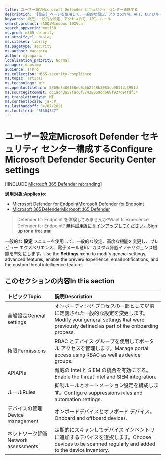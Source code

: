 ```yaml
---
title: ユーザー設定Microsoft Defender セキュリティ センター構成する
description: '[設定] ページを使用して、一般的な設定、アクセス許可、API、およびルールを構成します。'
keywords: 設定、一般的な設定、アクセス許可、API、ルール
search.product: eADQiWindows 10XVcnh
search.appverid: met150
ms.prod: m365-security
ms.mktglfcycl: deploy
ms.sitesec: library
ms.pagetype: security
ms.author: macapara
author: mjcaparas
localization_priority: Normal
manager: dansimp
audience: ITPro
ms.collection: M365-security-compliance
ms.topic: article
ms.technology: mde
ms.openlocfilehash: 5869e8406158eb6d6b2f48b3083cb9011bb3951d
ms.sourcegitcommit: dc1ac43a57fac6f57438859dd668f927d94fdf34
ms.translationtype: MT
ms.contentlocale: ja-JP
ms.lasthandoff: 04/07/2021
ms.locfileid: "51604347"
---
```

# <a name="configure-microsoft-defender-security-center-settings"></a><span data-ttu-id="8c03e-104">ユーザー設定Microsoft Defender セキュリティ センター構成する</span><span class="sxs-lookup"><span data-stu-id="8c03e-104">Configure Microsoft Defender Security Center settings</span></span>

[!INCLUDE [Microsoft 365 Defender rebranding](../../includes/microsoft-defender.md)]

<span data-ttu-id="8c03e-105">**適用対象:**</span><span class="sxs-lookup"><span data-stu-id="8c03e-105">**Applies to:**</span></span>
- [<span data-ttu-id="8c03e-106">Microsoft Defender for Endpoint</span><span class="sxs-lookup"><span data-stu-id="8c03e-106">Microsoft Defender for Endpoint</span></span>](https://go.microsoft.com/fwlink/p/?linkid=2154037)
- [<span data-ttu-id="8c03e-107">Microsoft 365 Defender</span><span class="sxs-lookup"><span data-stu-id="8c03e-107">Microsoft 365 Defender</span></span>](https://go.microsoft.com/fwlink/?linkid=2118804)

><span data-ttu-id="8c03e-108">Defender for Endpoint を体験してみませんか?</span><span class="sxs-lookup"><span data-stu-id="8c03e-108">Want to experience Defender for Endpoint?</span></span> [<span data-ttu-id="8c03e-109">無料試用版にサインアップしてください。</span><span class="sxs-lookup"><span data-stu-id="8c03e-109">Sign up for a free trial.</span></span>](https://www.microsoft.com/microsoft-365/windows/microsoft-defender-atp?ocid=docs-wdatp-prefsettings-abovefoldlink)

<span data-ttu-id="8c03e-110">一般的な **設定** メニューを使用して、一般的な設定、高度な機能を変更し、プレビュー エクスペリエンス、電子メール通知、カスタム脅威インテリジェンス機能を有効にします。</span><span class="sxs-lookup"><span data-stu-id="8c03e-110">Use the **Settings** menu to modify general settings, advanced features, enable the preview experience, email notifications, and the custom threat intelligence feature.</span></span>

## <a name="in-this-section"></a><span data-ttu-id="8c03e-111">このセクションの内容</span><span class="sxs-lookup"><span data-stu-id="8c03e-111">In this section</span></span>

<span data-ttu-id="8c03e-112">トピック</span><span class="sxs-lookup"><span data-stu-id="8c03e-112">Topic</span></span> | <span data-ttu-id="8c03e-113">説明</span><span class="sxs-lookup"><span data-stu-id="8c03e-113">Description</span></span>
:---|:---
<span data-ttu-id="8c03e-114">全般設定</span><span class="sxs-lookup"><span data-stu-id="8c03e-114">General settings</span></span> | <span data-ttu-id="8c03e-115">オンボーディング プロセスの一部として以前に定義された一般的な設定を変更します。</span><span class="sxs-lookup"><span data-stu-id="8c03e-115">Modify your general settings that were previously defined as part of the onboarding process.</span></span>
<span data-ttu-id="8c03e-116">権限</span><span class="sxs-lookup"><span data-stu-id="8c03e-116">Permissions</span></span> | <span data-ttu-id="8c03e-117">RBAC とデバイス グループを使用してポータル アクセスを管理します。</span><span class="sxs-lookup"><span data-stu-id="8c03e-117">Manage portal access using RBAC as well as device groups.</span></span>
<span data-ttu-id="8c03e-118">API</span><span class="sxs-lookup"><span data-stu-id="8c03e-118">APIs</span></span> | <span data-ttu-id="8c03e-119">脅威の Intel と SIEM の統合を有効にする。</span><span class="sxs-lookup"><span data-stu-id="8c03e-119">Enable the threat intel and SIEM integration.</span></span>
<span data-ttu-id="8c03e-120">ルール</span><span class="sxs-lookup"><span data-stu-id="8c03e-120">Rules</span></span> | <span data-ttu-id="8c03e-121">抑制ルールとオートメーション設定を構成します。</span><span class="sxs-lookup"><span data-stu-id="8c03e-121">Configure suppressions rules and automation settings.</span></span>
<span data-ttu-id="8c03e-122">デバイスの管理</span><span class="sxs-lookup"><span data-stu-id="8c03e-122">Device management</span></span> | <span data-ttu-id="8c03e-123">オンボードデバイスとオフボード デバイス。</span><span class="sxs-lookup"><span data-stu-id="8c03e-123">Onboard and offboard devices.</span></span>
<span data-ttu-id="8c03e-124">ネットワーク評価</span><span class="sxs-lookup"><span data-stu-id="8c03e-124">Network assessments</span></span> | <span data-ttu-id="8c03e-125">定期的にスキャンしてデバイス インベントリに追加するデバイスを選択します。</span><span class="sxs-lookup"><span data-stu-id="8c03e-125">Choose devices to be scanned regularly and added to the device inventory.</span></span>
